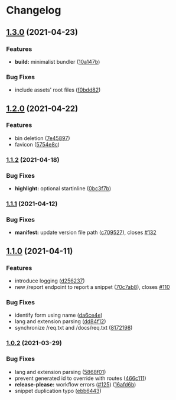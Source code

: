 # Changelog

## [1.3.0](https://www.github.com/Mesteery/bin-server/compare/v1.2.0...v1.3.0) (2021-04-23)


### Features

* **build:** minimalist bundler ([10a147b](https://www.github.com/Mesteery/bin-server/commit/10a147bd83d707ab91325619fef46e3e7b12a3dd))


### Bug Fixes

* include assets' root files ([f0bdd82](https://www.github.com/Mesteery/bin-server/commit/f0bdd825ba6f90414ea133ebd15a07a9447f9995))

## [1.2.0](https://www.github.com/readthedocs-fr/bin-server/compare/v1.1.2...v1.2.0) (2021-04-22)


### Features

* bin deletion ([7e45897](https://www.github.com/readthedocs-fr/bin-server/commit/7e45897ef00b4130a210cca818545647a4a56a01))
* favicon ([5754e8c](https://www.github.com/readthedocs-fr/bin-server/commit/5754e8cff804d91a24f869f51f23505486e8189a))

### [1.1.2](https://www.github.com/readthedocs-fr/bin-server/compare/v1.1.1...v1.1.2) (2021-04-18)


### Bug Fixes

* **highlight:** optional startinline ([0bc3f7b](https://www.github.com/readthedocs-fr/bin-server/commit/0bc3f7b05a65490a962f830b1947f40397f14b84))

### [1.1.1](https://www.github.com/readthedocs-fr/bin-server/compare/v1.1.0...v1.1.1) (2021-04-12)


### Bug Fixes

* **manifest:** update version file path ([c709527](https://www.github.com/readthedocs-fr/bin-server/commit/c709527a4d7715d83b01a2c9c977d5edf892d48a)), closes [#132](https://www.github.com/readthedocs-fr/bin-server/issues/132)

## [1.1.0](https://www.github.com/readthedocs-fr/bin-server/compare/v1.0.2...v1.1.0) (2021-04-11)


### Features

* introduce logging ([d256237](https://www.github.com/readthedocs-fr/bin-server/commit/d256237a5c7f01f14c34bb992474f719d4818c34))
* new /report endpoint to report a snippet ([70c7ab8](https://www.github.com/readthedocs-fr/bin-server/commit/70c7ab87af3d148e9dc3773d118f4356eb0dd572)), closes [#110](https://www.github.com/readthedocs-fr/bin-server/issues/110)


### Bug Fixes

* identify form using name ([da6ce4e](https://www.github.com/readthedocs-fr/bin-server/commit/da6ce4e0b5b07b0bc932ee60b3ac35ff7313d293))
* lang and extension parsing ([dd84f12](https://www.github.com/readthedocs-fr/bin-server/commit/dd84f12177ed240006f919a4a6a777b3ca187eaa))
* synchronize /req.txt and /docs/req.txt ([8172198](https://www.github.com/readthedocs-fr/bin-server/commit/81721988a3bff6bfc2913fac327e5ad58f427503))

### [1.0.2](https://www.github.com/readthedocs-fr/bin-server/compare/v1.0.1...v1.0.2) (2021-03-29)


### Bug Fixes

* lang and extension parsing ([5868f01](https://www.github.com/readthedocs-fr/bin-server/commit/5868f01d632e4309bfb9b4dc61b3003b4fdce5b0))
* prevent generated id to override with routes ([466c111](https://www.github.com/readthedocs-fr/bin-server/commit/466c11154201c6d337c8de730c4b4705eea78a59))
* **release-please:** workflow errors ([#125](https://www.github.com/readthedocs-fr/bin-server/issues/125)) ([16afd6b](https://www.github.com/readthedocs-fr/bin-server/commit/16afd6b57d76c594b680f04c377979cbaa9f78b2))
* snippet duplication typo ([ebb6443](https://www.github.com/readthedocs-fr/bin-server/commit/ebb6443908b29daaa1ba6a108c968b5d02778940))
